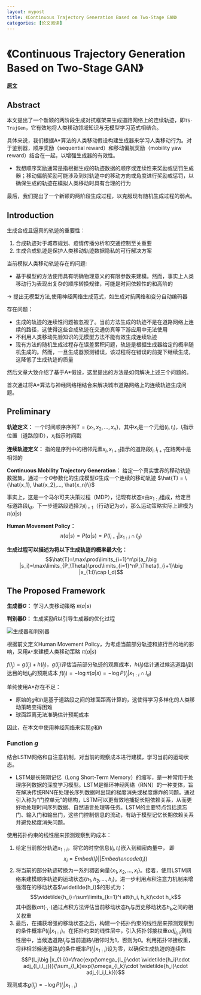 ```yaml
---
layout: mypost
title: 《Continuous Trajectory Generation Based on Two-Stage GAN》
categories: [论文阅读]
---
```

# 《Continuous Trajectory Generation Based on Two-Stage GAN》

**[原文](trojectory+generator.pdf)**

## Abstract

本文提出了一个新颖的两阶段生成对抗框架来生成道路网络上的连续轨迹，即`TS-TrajGen`，它有效地将人类移动领域知识与无模型学习范式相结合。

具体来说，我们根据A*算法的人类移动假设构建生成器来学习人类移动行为。对于鉴别器，顺序奖励（sequential reward）和移动偏航奖励（mobility yaw reward）结合在一起，以增强生成器的有效性。
- 我想顺序奖励通常是指根据生成的轨迹数据的顺序或连续性来奖励或惩罚生成器；移动偏航奖励可能涉及到对轨迹中的移动方向或角度进行奖励或惩罚，以确保生成的轨迹在模拟人类移动时具有合理的行为

最后，我们提出了一个新颖的两阶段生成过程，以克服现有随机生成过程的弱点。

## Introduction

生成合成且逼真的轨迹的重要性：
1. 合成轨迹对于城市规划、疫情传播分析和交通控制至关重要
2. 生成合成轨迹是保护人类移动轨迹数据隐私的可行解决方案

当前模拟人类移动轨迹存在的问题:
- 基于模型的方法使用具有明确物理意义的有限参数来建模。然而，事实上人类移动行为表现出复杂的顺序转换规律，可能是时间依赖性的和高阶的

-> 提出无模型方法,使用神经网络生成范式，如生成对抗网络和变分自动编码器

存在问题：
- 生成的轨迹的连续性问题被忽视了。当前方法生成的轨迹不是在道路网络上连续的路径，这使得这些合成轨迹在交通仿真等下游应用中无法使用
- 不利用人类移动先验知识的无模型方法不能有效生成连续轨迹
- 现有方法的随机生成过程存在误差累积问题，轨迹是根据生成器给定的概率随机生成的。然而，一旦生成器预测错误，该过程将在错误的前提下继续生成，这降低了生成轨迹的质量

然后文章大致介绍了基于A*假设，这里提出的方法是如何解决上述三个问题的。

首次通过将A*算法与神经网络相结合来解决城市道路网络上的连续轨迹生成问题。

## Preliminary

**轨迹定义：** 一个时间顺序序列$T=\{x_1,x_2,...,x_n\}$，其中$x_i$是一个元组$(l_i,t_i)$，$l_i$指示位置（道路段ID），$x_i$指示时间戳

**连续轨迹定义：** 指的是序列中的相邻元素$x_i,x_{i+1}$指示的道路段$l_i, l_{i+1}$在路网中是相邻的

**Continuous Mobility Trajectory Generation：** 给定一个真实世界的移动轨迹数据集，通过一个$\Theta$参数化的生成模型$G$生成一个连续的移动轨迹 $\hat{T} = \{\hat{x_1}, \hat{x_2},..., \hat{x_n}\}$

事实上，这是一个马尔可夫决策过程（MDP），记现有状态$s$由$x_{1:i}$组成，给定目标道路段$l_d$，下一步道路段选择为$l_{i+1}$（行动记为$a$），那么运动策略实际上建模为 $\pi(a\big |s)$

**Human Movement Policy：** 
$$\pi(a\big |s)=P(a\big |s)=P(l_{i+1}\big |x_{1:i}\cap l_d)$$

**生成过程可以描述为将以下生成轨迹的概率最大化：**
$$\hat{T}=\max\prod\limits_{i=1}^n\pi(a_i\big |s_i)=\max\limits_{P_\Theta}\prod\limits_{i=1}^nP_\Theta(l_{i+1}\big |x_{1:i}\cap l_d)$$

## The Proposed Framework

**生成器$G$：** 学习人类移动策略 $\pi(a\big |s)$

**判别器$D$：** 生成奖励$R$以引导生成器的优化过程

![生成器和判别器](G_and_D.png)

根据前文定义Human Movement Policy，为考虑当前部分轨迹和旅行目的地的影响，采用`A*`来建模人类移动策略 $\pi(a\big |s)$

$f(l_j)=g(l_j)+h(l_j)$，$g(l_j)$评估当前部分轨迹的观察成本，$h(l_j)$估计通过候选道路$l_j$到达目的地$l_d$的预期成本 $f(l_j)=-\log\pi(a\big |s)=-\log P(l_j\big |x_{1:i}\cap l_d)$

单纯使用A*存在不足：
- 原始的$g$和$h$是基于道路段之间的球面距离计算的，这使得学习多样化的人类移动策略变得困难
- 球面距离无法准确估计预期成本

因此，在本文中使用神经网络来实现$g$和$h$

### Function $g$

结合LSTM网络和自注意机制，对当前的观察成本进行建模，学习当前的运动状态。
- LSTM是长短期记忆（Long Short-Term Memory）的缩写，是一种常用于处理序列数据的深度学习模型。LSTM是循环神经网络（RNN）的一种变体，旨在解决传统RNN在处理长序列数据时出现的梯度消失或梯度爆炸的问题。通过引入称为“门控单元”的结构，LSTM可以更有效地捕捉长期依赖关系，从而更好地处理时间序列数据、自然语言处理等任务。LSTM的主要特点包括遗忘门、输入门和输出门，这些门控制信息的流动，有助于模型记忆长期依赖关系并避免梯度消失问题。

使用拓扑约束的线性层来预测观察到的成本：
1. 给定当前部分轨迹$x_{1:i}$，将它的时空信息$(l_i,t_i)$嵌入到稠密向量中，
即$$x_i=Embed(l_i)||Embed(encode(t_i))$$
2. 将当前的部分轨迹转换为一系列稠密向量$\{x_1, x_2,..., x_i\}$。接着，使用LSTM网络来建模顺序轨迹的运动状态$\{h_1, h_2,..., h_i\}$。进一步利用点积注意力机制来增强潜在的移动状态$\widetilde{h_i}$的形式为：
    $$\widetilde{h_i}=\sum\limits_{k=1}^i att(h_i, h_k)\cdot h_k$$
其中函数$att(·,·)$通过点积方法评估当前移动状态$h_i$与历史移动状态$h_k$之间的相关权重
3. 最后，在捕获增强的移动状态之后，构建一个拓扑约束的线性层来预测观察到的条件概率$P(l_j\big |x_{1:i})$。在拓扑约束的线性层中，引入拓扑邻接权重$adj_{l_i,l_j}$到线性层中，当候选道路$l_j$与当前道路$l_i$相邻时为1，否则为0。利用拓扑邻接权重，将非相邻候选道路$l_j$的条件概率$P(l_j\big |x_{1:i})$设为零，以确保生成轨迹的连续性
    $$P(l_j\big |x_{1:i})=\frac{exp(\omega_{l_j}\cdot \widetilde{h_i}\cdot adj_{l_i,l_j})}{\sum_{l_k}exp(\omega_{l_k}\cdot \widetilde{h_i}\cdot adj_{l_i,l_k})}$$

观测成本$g(l_j)=-\log P(l_j\big |x_{1:i})$